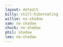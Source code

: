 ```yaml
---
layout: default
billy: still-hibernating
willie: no-shadow
sam: no-shadow
chuck: no-shadow
phil: shadow
lee: no-shadow
---
```

